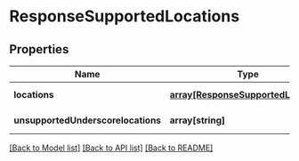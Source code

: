 # ResponseSupportedLocations

## Properties
Name | Type | Description | Notes
------------ | ------------- | ------------- | -------------
**locations** | [**array[ResponseSupportedLocation]**](ResponseSupportedLocation.md) |  | [default to null]
**unsupportedUnderscorelocations** | **array[string]** |  | [default to null]

[[Back to Model list]](../README.md#documentation-for-models) [[Back to API list]](../README.md#documentation-for-api-endpoints) [[Back to README]](../README.md)


